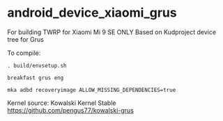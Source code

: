# android_device_xiaomi_grus

For building TWRP for Xiaomi Mi 9 SE ONLY
Based on Kudproject device tree for Grus

To compile:

```
. build/envsetup.sh

breakfast grus eng

mka adbd recoveryimage ALLOW_MISSING_DEPENDENCIES=true

```

Kernel source: Kowalski Kernel Stable
https://github.com/pengus77/kowalski-grus
